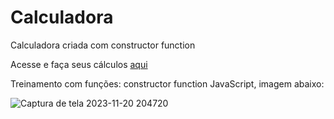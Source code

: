 # Calculadora
 Calculadora criada com constructor function

 Acesse e faça seus cálculos [aqui](https://jefersonssant.github.io/Calculadora/)

 Treinamento com funções: constructor function JavaScript, imagem abaixo:

 
![Captura de tela 2023-11-20 204720](https://github.com/jefersonssant/Calculadora/assets/133176621/5e1fbdd1-c81c-401a-bf35-8868567fd6d4)
